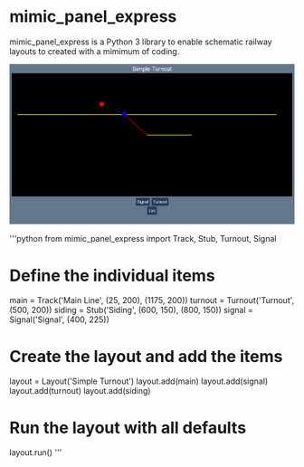 # mimic_panel_express

mimic_panel_express is a Python 3 library to enable schematic railway layouts to created with
a mimimum of coding.

![turnout demo](simple_turnout.png)

'''python
from mimic_panel_express import Track, Stub, Turnout, Signal

# Define the individual items
main = Track('Main Line', (25, 200), (1175, 200))
turnout = Turnout('Turnout', (500, 200))
siding = Stub('Siding', (600, 150), (800, 150))
signal = Signal('Signal', (400, 225))

# Create the layout and add the items
layout = Layout('Simple Turnout')
layout.add(main)
layout.add(signal)
layout.add(turnout)
layout.add(siding)

# Run the layout with all defaults
layout.run()
'''
